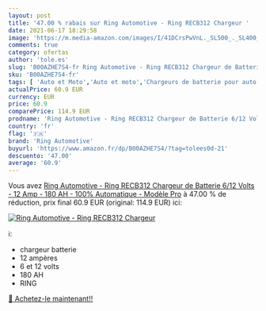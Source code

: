 ```yaml
---
layout: post
title: '47.00 % rabais sur Ring Automotive - Ring RECB312 Chargeur '
date: 2021-06-17 18:29:58
image: 'https://m.media-amazon.com/images/I/41DCrsPwVnL._SL500_._SL400_.jpg'
comments: true
category: ofertas
author: 'tole.es'
slug: 'B00AZHE7S4-fr Ring Automotive - Ring RECB312 Chargeur de Batterie 6/12...'
sku: 'B00AZHE7S4-fr'
tags: [ 'Auto et Moto','Auto et moto','Chargeurs de batterie pour auto','Outils de batterie','Outils et dépannage','ring automotive', ]
actualPrice: 60.9 EUR
currency: EUR
price: 60.9
comparePrice: 114.9 EUR
prodname: 'Ring Automotive - Ring RECB312 Chargeur de Batterie 6/12 Volts - 12 Amp - 180 AH - 100% Automatique - Modèle Pro'
country: 'fr'
flag: '🇫🇷'
brand: 'Ring Automotive'
buyurl: 'https://www.amazon.fr/dp/B00AZHE7S4/?tag=tolees0d-21'
descuento: '47.00'
average: '60.9'
---
```


Vous avez [Ring Automotive - Ring RECB312 Chargeur de Batterie 6/12 Volts - 12 Amp - 180 AH - 100% Automatique - Modèle Pro](https://www.amazon.fr/dp/B00AZHE7S4/?tag=tolees0d-21)  à  47.00 % de réduction, prix final  60.9 EUR (original: 114.9 EUR) ici:

[![Ring Automotive - Ring RECB312 Chargeur ](https://m.media-amazon.com/images/I/41DCrsPwVnL._SL500_._SL400_.jpg)](https://www.amazon.fr/dp/B00AZHE7S4/?tag=tolees0d-21)

ℹ️:

- chargeur batterie
- 12 ampères
- 6 et 12 volts
- 180 AH
- RING

[🛒 Achetez-le maintenant!!](https://www.amazon.fr/dp/B00AZHE7S4/?tag=tolees0d-21)
